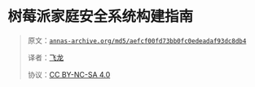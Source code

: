# 树莓派家庭安全系统构建指南

> 原文：[`annas-archive.org/md5/aefcf00fd73bb0fc0edeadaf93dc8db4`](https://annas-archive.org/md5/aefcf00fd73bb0fc0edeadaf93dc8db4)
> 
> 译者：[飞龙](https://github.com/wizardforcel)
> 
> 协议：[CC BY-NC-SA 4.0](http://creativecommons.org/licenses/by-nc-sa/4.0/)